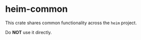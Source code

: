 # heim-common

This crate shares common functionality across the `heim` project.

Do **NOT** use it directly.
